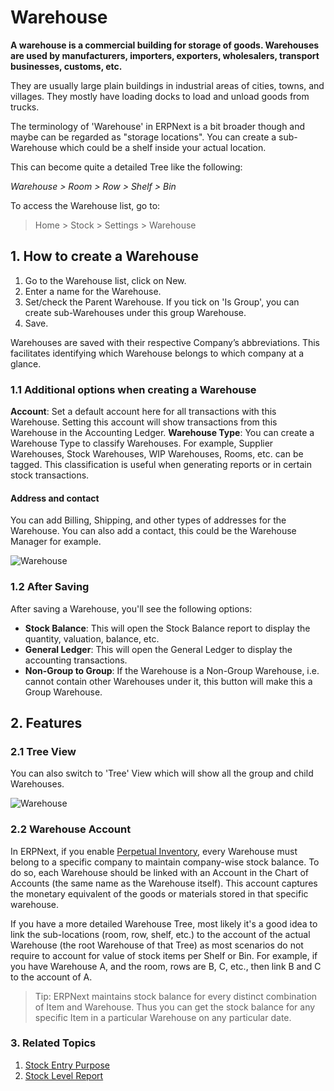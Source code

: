 <!-- add-breadcrumbs -->
# Warehouse

**A warehouse is a commercial building for storage of goods. Warehouses are used
by manufacturers, importers, exporters, wholesalers, transport businesses,
customs, etc.**

They are usually large plain buildings in industrial areas of
cities, towns, and villages. They mostly have loading docks to load and unload
goods from trucks.

The terminology of 'Warehouse' in ERPNext is a bit broader though and maybe can be regarded as "storage locations". You can create a sub-Warehouse which could be a shelf inside your actual location.

This can become quite a detailed Tree like the following:

*Warehouse > Room > Row > Shelf > Bin*

To access the Warehouse list, go to:
> Home > Stock > Settings > Warehouse

## 1. How to create a Warehouse
1. Go to the Warehouse list, click on New.
1. Enter a name for the Warehouse.
1. Set/check the Parent Warehouse. If you tick on 'Is Group', you can create sub-Warehouses under this group Warehouse.
1. Save.

Warehouses are saved with their respective Company’s abbreviations. This facilitates
identifying which Warehouse belongs to which company at a glance.

### 1.1 Additional options when creating a Warehouse
**Account**: Set a default account here for all transactions with this Warehouse. Setting this account will show transactions from this Warehouse in the Accounting Ledger.
**Warehouse Type**: You can create a Warehouse Type to classify Warehouses. For example, Supplier Warehouses, Stock Warehouses, WIP Warehouses, Rooms, etc. can be tagged. This classification is useful when generating reports or in certain stock transactions.

#### Address and contact
You can add Billing, Shipping, and other types of addresses for the Warehouse. You can also add a contact, this could be the Warehouse Manager for example.

![Warehouse](/docs/v12/assets/img/stock/warehouse.png)

### 1.2 After Saving
After saving a Warehouse, you'll see the following options:

* **Stock Balance**: This will open the Stock Balance report to display the quantity, valuation, balance, etc.
* **General Ledger**: This will open the General Ledger to display the accounting transactions.
* **Non-Group to Group**: If the Warehouse is a Non-Group Warehouse, i.e. cannot contain other Warehouses under it, this button will make this a Group Warehouse.

## 2. Features

### 2.1 Tree View
You can also switch to 'Tree' View which will show all the group and child Warehouses.

<img class="screenshot" alt="Warehouse" src="{{docs_base_url}}/assets/img/stock/warehouse-tree.png">

### 2.2 Warehouse Account
In ERPNext, if you enable [Perpetual Inventory](/docs/v12/user/manual/en/stock/perpetual-inventory), every Warehouse must belong to a specific company to maintain
company-wise stock balance. To do so, each Warehouse should be linked with an
Account in the Chart of Accounts (the same name as the Warehouse itself). This account captures the monetary equivalent of the goods or materials stored in that specific warehouse.

If you have a more detailed Warehouse Tree, most likely it's a good idea to link the sub-locations (room, row, shelf, etc.) to the account of the actual Warehouse (the root Warehouse of that Tree) as most
scenarios do not require to account for value of stock items per Shelf or Bin. For example, if you have Warehouse A, and the room, rows are B, C, etc., then link B and C to the account of A.

> Tip: ERPNext maintains stock balance for every distinct combination
of Item and Warehouse. Thus you can get the stock balance for any specific Item in a particular Warehouse on any particular date.

### 3. Related Topics
1. [Stock Entry Purpose](/docs/v12/user/manual/en/stock/articles/stock-entry-purpose)
1. [Stock Level Report](/docs/v12/user/manual/en/stock/stock-level-report)
